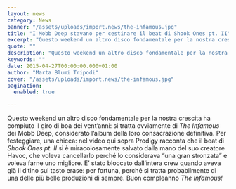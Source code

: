 ```yaml
---
layout: news
category: News
banner: "/assets/uploads/import.news/the-infamous.jpg"
title: "I Mobb Deep stavano per cestinare il beat di Shook Ones pt. II"
excerpt: "Questo weekend un altro disco fondamentale per la nostra crescita ha compiuto il giro di boa dei vent’anni: si tratta ovviamente di The Infamous dei Mobb Deep, considerato l’album della loro consacrazione definitiva. Per festeggiare, una chicca: nel video qui sopra Prodigy racconta che il beat di Shook Ones pt. II si è miracolosamente salvato dalla mano [&hellip"
quote: ""
description: "Questo weekend un altro disco fondamentale per la nostra crescita ha compiuto il giro di boa dei vent’anni: si tratta ovviamente di The Infamous dei Mobb Deep, considerato l’album della loro consacrazione definitiva. Per festeggiare, una chicca: nel video qui sopra Prodigy racconta che il beat di Shook Ones pt. II si è miracolosamente salvato dalla mano [&hellip"
keywords: ""
date: 2015-04-27T00:00:00.000+01:00
author: "Marta Blumi Tripodi"
cover: "/assets/uploads/import.news/the-infamous.jpg"
pagination:
  enabled: true

---
```


Questo weekend un altro disco fondamentale per la nostra crescita ha compiuto il giro di boa dei vent’anni: si tratta ovviamente di _The Infamous_ dei Mobb Deep, considerato l’album della loro consacrazione definitiva. Per festeggiare, una chicca: nel video qui sopra Prodigy racconta che il beat di _Shook Ones pt. II_ si è miracolosamente salvato dalla mano del suo creatore Havoc, che voleva cancellarlo perché lo considerava “una gran stronzata” e voleva farne uno migliore. E’ stato bloccato dall’intera crew quando aveva già il ditino sul tasto erase: per fortuna, perché si tratta probabilmente di una delle più belle produzioni di sempre. Buon compleanno _The Infamous!_